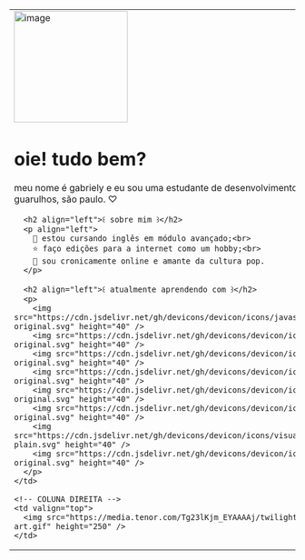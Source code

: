 <table>
  <tr>
    <!-- COLUNA ESQUERDA -->
    <td valign="top">
      <img width="200" height="196" alt="image" src="https://github.com/user-attachments/assets/5fdba1ff-61be-463f-95c7-87c8ca0afe88" />
      <h1 align="left">oie! tudo bem?</h1>
      <p align="left">meu nome é gabriely e eu sou uma estudante de desenvolvimento de sistemas de guarulhos, são paulo. ♡</p>

      <h2 align="left">꒰ sobre mim ꒱</h2>
      <p align="left">
        🫧 estou cursando inglês em módulo avançado;<br>
        ⭐ faço edições para a internet como um hobby;<br>
        🍭 sou cronicamente online e amante da cultura pop.
      </p>

      <h2 align="left">꒰ atualmente aprendendo com ꒱</h2>
      <p>
        <img src="https://cdn.jsdelivr.net/gh/devicons/devicon/icons/javascript/javascript-original.svg" height="40" />
        <img src="https://cdn.jsdelivr.net/gh/devicons/devicon/icons/html5/html5-original.svg" height="40" />
        <img src="https://cdn.jsdelivr.net/gh/devicons/devicon/icons/css3/css3-original.svg" height="40" />
        <img src="https://cdn.jsdelivr.net/gh/devicons/devicon/icons/csharp/csharp-original.svg" height="40" />
        <img src="https://cdn.jsdelivr.net/gh/devicons/devicon/icons/react/react-original.svg" height="40" />
        <img src="https://cdn.jsdelivr.net/gh/devicons/devicon/icons/vscode/vscode-original.svg" height="40" />
        <img src="https://cdn.jsdelivr.net/gh/devicons/devicon/icons/visualstudio/visualstudio-plain.svg" height="40" />
        <img src="https://cdn.jsdelivr.net/gh/devicons/devicon/icons/php/php-original.svg" height="40" />
      </p>
    </td>

    <!-- COLUNA DIREITA -->
    <td valign="top">
      <img src="https://media.tenor.com/Tg23lKjm_EYAAAAj/twilight-sparkle-pixel-art.gif" height="250" />
    </td>
  </tr>
</table>
